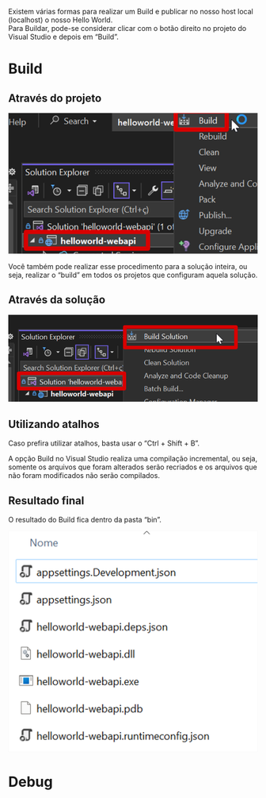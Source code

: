 Existem várias formas para realizar um Build e publicar no nosso host local (localhost) o nosso Hello World.  
Para Buildar, pode-se considerar clicar com o botão direito no projeto do Visual Studio e depois em “Build”.

# Build

## Através do projeto

![image.png](/.attachments/image-e1b1f875-6229-40f6-bfe8-96b8f8f42e67.png)

Você também pode realizar esse procedimento para a solução inteira, ou seja, realizar o “build” em todos os projetos que configuram aquela solução.

## Através da solução

![image.png](/.attachments/image-8568b520-2ab5-45d2-8d4a-9f83d9e625eb.png)

## Utilizando atalhos
      
Caso prefira utilizar atalhos, basta usar o “Ctrl + Shift + B”.

A opção Build no Visual Studio realiza uma compilação incremental, ou seja, somente os arquivos que foram alterados serão recriados e os arquivos que não foram modificados não serão compilados.

## Resultado final
O resultado do Build fica dentro da pasta “bin”.

![image.png](/.attachments/image-72eb0b72-b811-4b33-bcd7-1b0800ace0fb.png)

# Debug



